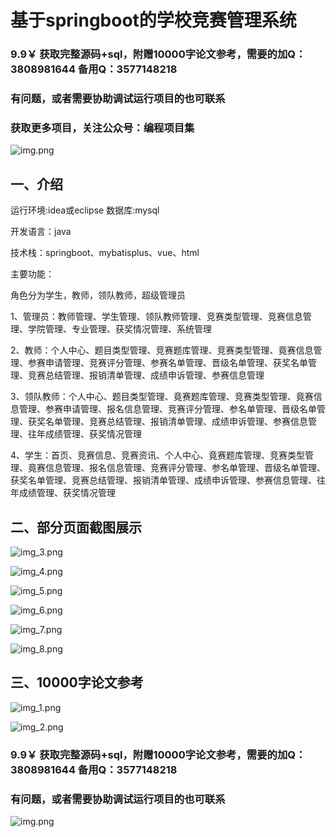 # 基于springboot的学校竞赛管理系统

### 9.9￥ 获取完整源码+sql，附赠10000字论文参考，需要的加Q：3808981644 备用Q：3577148218
### 有问题，或者需要协助调试运行项目的也可联系
### 获取更多项目，关注公众号：编程项目集

![img.png](img.png)
## 一、介绍

运行环境:idea或eclipse 数据库:mysql

开发语言：java

技术栈：springboot、mybatisplus、vue、html

主要功能：

角色分为学生，教师，领队教师，超级管理员

1、管理员：教师管理、学生管理、领队教师管理、竞赛类型管理、竞赛信息管理、学院管理、专业管理、获奖情况管理、系统管理

2、教师：个人中心、题目类型管理、竞赛题库管理、竞赛类型管理、竟赛信息管理、参赛申请管理、竞赛评分管理、参赛名单管理、晋级名单管理、获奖名单管理、竞赛总结管理、报销清单管理、成绩申诉管理、参赛信息管理

3、领队教师：个人中心、题目类型管理、竟赛题库管理、竞赛类型管理、竟赛信息管理、参赛申请管理、报名信息管理、竞赛评分管理、参名单管理、晋级名单管理、获奖名单管理、竞赛总结管理、报销清单管理、成绩申诉管理、参赛信息管理、往年成绩管理、获奖情况管理

4、学生：首页、竞赛信息、竞赛资讯、个人中心、竟赛题库管理、竞赛类型管理、竟赛信息管理、报名信息管理、竞赛评分管理、参名单管理、晋级名单管理、获奖名单管理、竞赛总结管理、报销清单管理、成绩申诉管理、参赛信息管理、往年成绩管理、获奖情况管理

## 二、部分页面截图展示

![img_3.png](imgs/img_3.png)

![img_4.png](imgs/img_4.png)

![img_5.png](imgs/img_5.png)

![img_6.png](imgs/img_6.png)

![img_7.png](imgs/img_7.png)

![img_8.png](imgs/img_8.png)


## 三、10000字论文参考

![img_1.png](imgs/img_1.png)

![img_2.png](imgs/img_2.png)

### 9.9￥ 获取完整源码+sql，附赠10000字论文参考，需要的加Q：3808981644 备用Q：3577148218
### 有问题，或者需要协助调试运行项目的也可联系

![img.png](imgs/img.png)

